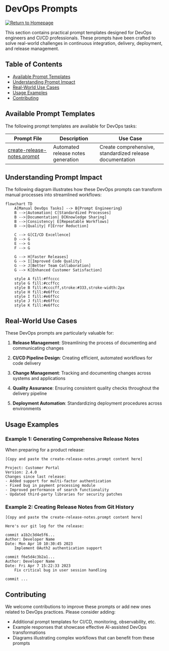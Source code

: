 # DevOps Prompts

[![Return to Homepage](https://img.shields.io/badge/Return%20to%20Homepage-blue?style=for-the-badge)](../../README.md)

This section contains practical prompt templates designed for DevOps engineers and CI/CD professionals. These prompts have been crafted to solve real-world challenges in continuous integration, delivery, deployment, and release management.

## Table of Contents

- [Available Prompt Templates](#available-prompt-templates)
- [Understanding Prompt Impact](#understanding-prompt-impact)
- [Real-World Use Cases](#real-world-use-cases)
- [Usage Examples](#usage-examples)
- [Contributing](#contributing)

## Available Prompt Templates

The following prompt templates are available for DevOps tasks:

| Prompt File | Description | Use Case |
|-------------|-------------|----------|
| [create-release-notes.prompt](./create-release-notes.prompt) | Automated release notes generation | Create comprehensive, standardized release documentation |

## Understanding Prompt Impact

The following diagram illustrates how these DevOps prompts can transform manual processes into streamlined workflows:

```mermaid
flowchart TD
    A[Manual DevOps Tasks] --> B{Prompt Engineering}
    B -->|Automation| C[Standardized Processes]
    B -->|Documentation| D[Knowledge Sharing]
    B -->|Consistency| E[Repeatable Workflows]
    B -->|Quality| F[Error Reduction]
    
    C --> G[CI/CD Excellence]
    D --> G
    E --> G
    F --> G
    
    G --> H[Faster Releases]
    G --> I[Improved Code Quality]
    G --> J[Better Team Collaboration]
    G --> K[Enhanced Customer Satisfaction]
    
    style A fill:#ffcccc
    style G fill:#ccffcc
    style B fill:#ccccff,stroke:#333,stroke-width:2px
    style H fill:#e6ffcc
    style I fill:#e6ffcc
    style J fill:#e6ffcc
    style K fill:#e6ffcc
```

## Real-World Use Cases

These DevOps prompts are particularly valuable for:

1. **Release Management**: Streamlining the process of documenting and communicating changes

2. **CI/CD Pipeline Design**: Creating efficient, automated workflows for code delivery

3. **Change Management**: Tracking and documenting changes across systems and applications

4. **Quality Assurance**: Ensuring consistent quality checks throughout the delivery pipeline

5. **Deployment Automation**: Standardizing deployment procedures across environments

## Usage Examples

### Example 1: Generating Comprehensive Release Notes

When preparing for a product release:

```
[Copy and paste the create-release-notes.prompt content here]

Project: Customer Portal
Version: 2.4.0
Changes since last release:
- Added support for multi-factor authentication
- Fixed bug in payment processing module
- Improved performance of search functionality
- Updated third-party libraries for security patches
```

### Example 2: Creating Release Notes from Git History

```
[Copy and paste the create-release-notes.prompt content here]

Here's our git log for the release:

commit a1b2c3d4e5f6...
Author: Developer Name
Date: Mon Apr 10 10:30:45 2023
    Implement OAuth2 authentication support

commit f6e5d4c3b2a1...
Author: Developer Name
Date: Fri Apr 7 15:22:33 2023
    Fix critical bug in user session handling

commit ...
```

## Contributing

We welcome contributions to improve these prompts or add new ones related to DevOps practices. Please consider adding:

- Additional prompt templates for CI/CD, monitoring, observability, etc.
- Example responses that showcase effective AI-assisted DevOps transformations
- Diagrams illustrating complex workflows that can benefit from these prompts